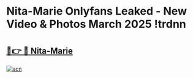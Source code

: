 # Nita-Marie Onlyfans Leaked - New Video & Photos March 2025 !trdnn

# <h2><a href="https://sq97vk.iuczelnia.edu.pl?title=Nita-Marie&ref=trdnn">🔗👉 🔴 Nita-Marie</a></h2>

[![acn](https://github.com/user-attachments/assets/0f9c940e-d8b0-45ae-aac7-cd30a18b3e1c)](https://sq97vk.iuczelnia.edu.pl?title=Nita-Marie&ref=trdnn)

